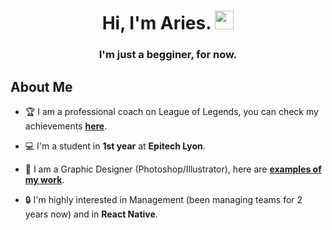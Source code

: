 <h1 align="center">Hi, I'm Aries. <img src="https://raw.githubusercontent.com/MartinHeinz/MartinHeinz/master/wave.gif" width="30px"></h1>
<h3 align="center">I'm just a begginer, for now.</h3>


##  About Me

- 🏆 I am a professional coach on League of Legends, you can check my achievements **[here](https://lol.fandom.com/wiki/Aries_(Gr%C3%A9goire_Biganzoli))**.

- 💻 I'm a student in **1st year** at **Epitech Lyon**.

- 💎 I am a Graphic Designer (Photoshop/Illustrator), here are **[examples of my work](https://www.behance.net/arieslol)**.

- 🔒 I'm highly interested in Management (been managing teams for 2 years now) and in **React Native**.
